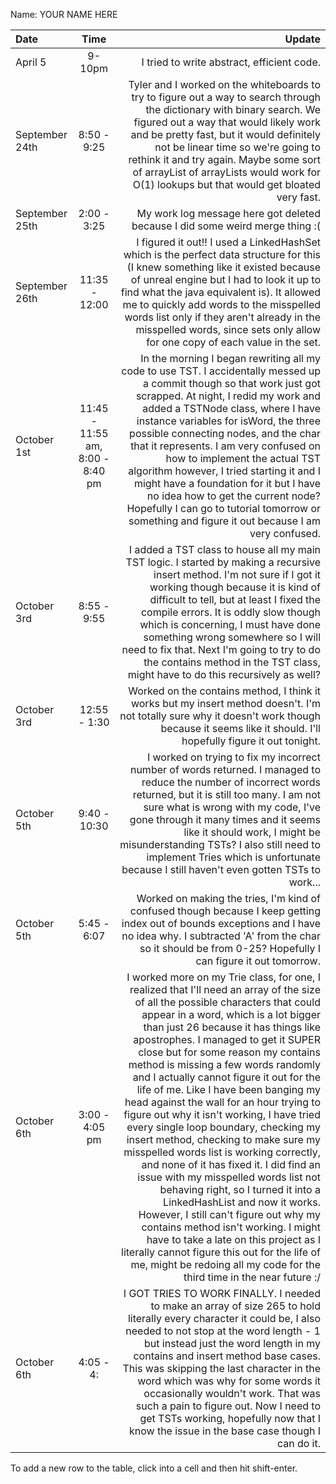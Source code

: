 Name: YOUR NAME HERE

| Date           |               Time               |                                                                                                                                                                                                                                                                                                                                                                                                                                                                                                                                                                                                                                                                                                                                                                                                                                                                                                                                                                                                                                                        Update |
|:---------------|:--------------------------------:|--------------------------------------------------------------------------------------------------------------------------------------------------------------------------------------------------------------------------------------------------------------------------------------------------------------------------------------------------------------------------------------------------------------------------------------------------------------------------------------------------------------------------------------------------------------------------------------------------------------------------------------------------------------------------------------------------------------------------------------------------------------------------------------------------------------------------------------------------------------------------------------------------------------------------------------------------------------------------------------------------------------------------------------------------------------:|
| April 5        |              9-10pm              |                                                                                                                                                                                                                                                                                                                                                                                                                                                                                                                                                                                                                                                                                                                                                                                                                                                                                                                                                                                                                    I tried to write abstract, efficient code. |
| September 24th |           8:50 - 9:25            |                                                                                                                                                                                                                                                                                                                                                                                                                                                                                                                                                                                                                                                                     Tyler and I worked on the whiteboards to try to figure out a way to search through the dictionary with binary search. We figured out a way that would likely work and be pretty fast, but it would definitely not be linear time so we're going to rethink it and try again. Maybe some sort of arrayList of arrayLists would work for O(1) lookups but that would get bloated very fast. |
| September 25th |           2:00 - 3:25            |                                                                                                                                                                                                                                                                                                                                                                                                                                                                                                                                                                                                                                                                                                                                                                                                                                                                                                                                                                                  My work log message here got deleted because I did some weird merge thing :( |
| September 26th |          11:35 - 12:00           |                                                                                                                                                                                                                                                                                                                                                                                                                                                                                                                                                                                                                                                             I figured it out!! I used a LinkedHashSet which is the perfect data structure for this (I knew something like it existed because of unreal engine but I had to look it up to find what the java equivalent is). It allowed me to quickly add words to the misspelled words list only if they aren't already in the misspelled words, since sets only allow for one copy of each value in the set. |
| October 1st    | 11:45 - 11:55 am, 8:00 - 8:40 pm |                                                                                                                                                                                                                                                                                                                                                                                                                                                                 In the morning I began rewriting all my code to use TST. I accidentally messed up a commit though so that work just got scrapped. At night, I redid my work and added a TSTNode class, where I have instance variables for isWord, the three possible connecting nodes, and the char that it represents. I am very confused on how to implement the actual TST algorithm however, I tried starting it and I might have a foundation for it but I have no idea how to get the current node? Hopefully I can go to tutorial tomorrow or something and figure it out because I am very confused. |
| October 3rd    |           8:55 - 9:55            |                                                                                                                                                                                                                                                                                                                                                                                                                                                                                                                                                                                                 I added a TST class to house all my main TST logic. I started by making a recursive insert method. I'm not sure if I got it working though because it is kind of difficult to tell, but at least I fixed the compile errors. It is oddly slow though which is concerning, I must have done something wrong somewhere so I will need to fix that. Next I'm going to try to do the contains method in the TST class, might have to do this recursively as well? |
| October 3rd    |           12:55 - 1:30           |                                                                                                                                                                                                                                                                                                                                                                                                                                                                                                                                                                                                                                                                                                                                                                                                                                                          Worked on the contains method, I think it works but my insert method doesn't. I'm not totally sure why it doesn't work though because it seems like it should. I'll hopefully figure it out tonight. |
| October 5th    |           9:40 - 10:30           |                                                                                                                                                                                                                                                                                                                                                                                                                                                                                                                                                                                                                                            I worked on trying to fix my incorrect number of words returned. I managed to reduce the number of incorrect words returned, but it is still too many. I am not sure what is wrong with my code, I've gone through it many times and it seems like it should work, I might be misunderstanding TSTs? I also still need to implement Tries which is unfortunate because I still haven't even gotten TSTs to work... |
| October 5th    |           5:45 - 6:07            |                                                                                                                                                                                                                                                                                                                                                                                                                                                                                                                                                                                                                                                                                                                                                                                                                       Worked on making the tries, I'm kind of confused though because I keep getting index out of bounds exceptions and I have no idea why. I subtracted 'A' from the char so it should be from 0-25? Hopefully I can figure it out tomorrow. |
| October 6th    |          3:00 - 4:05 pm          | I worked more on my Trie class, for one, I realized that I'll need an array of the size of all the possible characters that could appear in a word, which is a lot bigger than just 26 because it has things like apostrophes. I managed to get it SUPER close but for some reason my contains method is missing a few words randomly and I actually cannot figure it out for the life of me. Like I have been banging my head against the wall for an hour trying to figure out why it isn't working, I have tried every single loop boundary, checking my insert method, checking to make sure my misspelled words list is working correctly, and none of it has fixed it. I did find an issue with my misspelled words list not behaving right, so I turned it into a LinkedHashList and now it works. However, I still can't figure out why my contains method isn't working. I might have to take a late on this project as I literally cannot figure this out for the life of me, might be redoing all my code for the third time in the near future :/ |
| October 6th    |            4:05 - 4:             |                                                                                                                                                                                                                                                                                                                                                                                                                                                                                                                                                    I GOT TRIES TO WORK FINALLY. I needed to make an array of size 265 to hold literally every character it could be, I also needed to not stop at the word length - 1 but instead just the word length in my contains and insert method base cases. This was skipping the last character in the word which was why for some words it occasionally wouldn't work. That was such a pain to figure out. Now I need to get TSTs working, hopefully now that I know the issue in the base case though I can do it. |


To add a new row to the table, click into a cell and then hit shift-enter.